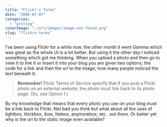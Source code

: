 ```yaml
---
title: "Flickr's Terms"
date: "2006-07-07"
categories: 
  - "writing"
coverImage: "./src/images/image-not-found.png"
slug: "flickrs-terms"
---
```


I’ve been using Flickr for a while now, the other month it went Gamma which was great as the whole UI is a lot better. But using it the other day I noticed something which got me thinking. When you upload a photo and then go to view it to link it or insert it into your blog you are given two options; the code for a link and then the url to the image, how many people noticed the text beneath it:

> **Remember!** Flickr Terms of Service specify that if you post a Flickr photo on an external website, the photo must link back to its photo page. (So, use Option 1.)

By my knowledge that means that every photo you use on your blog must be a link back to Flickr. Not bad you think but what about all the uses of lightbox, thickbox, ibox, litebox, anymorebox, etc.. out there. Or better yet why is the url to the static image even available?
